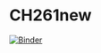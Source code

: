 # CH261new

[![Binder](https://mybinder.org/badge_logo.svg)](https://mybinder.org/v2/gh/skotssd/CH261new/HEAD)
